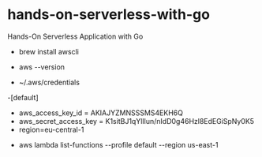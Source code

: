 # hands-on-serverless-with-go
Hands-On Serverless Application with Go

* brew install awscli

* aws --version

* ~/.aws/credentials

-[default]
- aws_access_key_id = AKIAJYZMNSSSMS4EKH6Q
- aws_secret_access_key = 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
- region=eu-central-1

* aws lambda list-functions --profile default --region us-east-1